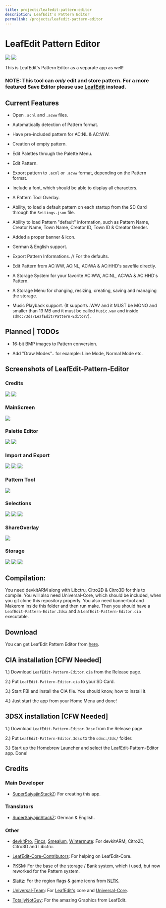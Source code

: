 ```yaml
---
title: projects/leafedit-pattern-editor
description: LeafEdit's Pattern Editor
permalink: /projects/leafedit-pattern-editor
---
```


# LeafEdit Pattern Editor

![](/assets/images/icons/leafedit-pattern-editor.png) ![](/assets/images/lpe/banner.png)

This is LeafEdit's Pattern Editor as a separate app as well!

### NOTE: This tool can _only_ edit and store pattern. For a more featured Save Editor please use [LeafEdit](https://github.com/Universal-Team/LeafEdit) instead.


## Current Features

- Open `.acnl` and `.acww` files.

- Automatically detection of Pattern format.

- Have pre-included pattern for AC:NL & AC:WW.

- Creation of empty pattern.

- Edit Palettes through the Palette Menu.

- Edit Pattern.

- Export pattern to `.acnl` or `.acww` format, depending on the Pattern format.

- Include a font, which should be able to display all characters.

- A Pattern Tool Overlay.

- Ability, to load a default pattern on each startup from the SD Card through the `Settings.json` file.

- Ability to load Pattern "default" information, such as Pattern Name, Creator Name, Town Name, Creator ID, Town ID & Creator Gender.

- Added a proper banner & icon.

- German & English support.

- Export Pattern Informations. // For the defaults.

- Edit Pattern from AC:WW, AC:NL, AC:WA & AC:HHD's savefile directly.

- A Storage System for your favorite AC:WW, AC:NL, AC:WA & AC:HHD's Pattern.

- A Storage Menu for changing, resizing, creating, saving and managing the storage.

- Music Playback support. (It supports .WAV and it MUST be MONO and smaller than 13 MB and it must be called `Music.wav` and inside `sdmc:/3ds/LeafEdit/Pattern-Editor/`).


## Planned | TODOs
- 16-bit BMP images to Pattern conversion.

- Add "Draw Modes".. for example: Line Mode, Normal Mode etc.

## Screenshots of LeafEdit-Pattern-Editor
### Credits
![](/assets/images/lpe/splash.png) ![](/assets/images/lpe/credits.png)

### MainScreen
![](/assets/images/lpe/main.png)

### Palette Editor
![](/assets/images/lpe/paletteEditor.png) ![](/assets/images/lpe/colorGroup.png)

### Import and Export
![](/assets/images/lpe/export.png) ![](/assets/images/lpe/import.png) ![](/assets/images/lpe/prompt.png)

### Pattern Tool
![](/assets/images/lpe/toolMenu.png)

### Selections
![](/assets/images/lpe/gameSelect.png) ![](/assets/images/lpe/regionSelect.png) ![](/assets/images/lpe/langSelect.png)

### ShareOverlay
![](assets/images/lpe/screenshots/shareOvl.png)

### Storage
![](assets/images/lpe/storageMenu.png) ![](assets/images/lpe/storageMain.png) ![](assets/images/lpe/storageInfo.png)


## Compilation:
You need devkitARM along with Libctru, Citro2D & Citro3D for this to compile. You will also need Universal-Core, which should be included, when you git clone this repository properly. You also need bannertool and Makerom inside this folder and then run make. Then you should have a `LeafEdit-Pattern-Editor.3dsx` and a `LeafEdit-Pattern-Editor.cia` executable.

## Download
You can get LeafEdit Pattern Editor from [here](https://github.com/SuperSaiyajinStackZ/LeafEdit-Pattern-Editor/releases).

## CIA installation [CFW Needed]
1.) Download `LeafEdit-Pattern-Editor.cia` from the Release page.

2.) Put `LeafEdit-Pattern-Editor.cia` to your SD Card.

3.) Start FBI and install the CIA file. You should know, how to install it.

4.) Just start the app from your Home Menu and done!

## 3DSX installation [CFW Needed]
1.) Download `LeafEdit-Pattern-Editor.3dsx` from the Release page.

2.) Put `LeafEdit-Pattern-Editor.3dsx` to the `sdmc:/3ds/` folder.

3.) Start up the Homebrew Launcher and select the LeafEdit-Pattern-Editor app. Done!

## Credits
### Main Developer
- [SuperSaiyajinStackZ](https://github.com/SuperSaiyajinStackZ): For creating this app.

### Translators
- [SuperSaiyajinStackZ](https://github.com/SuperSaiyajinStackZ): German & English.

### Other
- [devkitPro](https://github.com/devkitPro), [Fincs](https://github.com/fincs), [Smealum](https://github.com/smealum), [Wintermute](https://github.com/WinterMute): For devkitARM, Citro2D, Citro3D and Libctru.

- [LeafEdit-Core-Contributors](https://github.com/Universal-Team/LeafEdit): For helping on LeafEdit-Core.

- [PKSM](https://github.com/FlagBrew/PKSM): For the base of the storage / Bank system, which i used, but now reworked for the Pattern system.

- [Slattz](https://github.com/Slattz): For the region flags & game icons from [NLTK](https://github.com/Slattz/NLTK).

- [Universal-Team](https://github.com/Universal-Team): For [LeafEdit's](https://github.com/Universal-Team/LeafEdit) core and [Universal-Core](https://github.com/Universal-Team/Universal-Core).

- [TotallyNotGuy](https://github.com/TotallyNotGuy): For the amazing Graphics from LeafEdit.